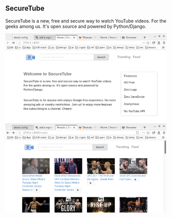 ## SecureTube

SecureTube is a new, free and secure way to watch YouTube videos. For the geeks among us. It's open source and powered by Python/Django.

![Home](static/img/1.png)
![Search](static/img/2.png)
